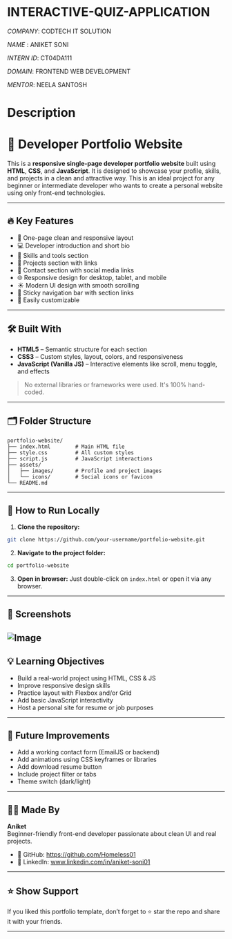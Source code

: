 # INTERACTIVE-QUIZ-APPLICATION

*COMPANY*: CODTECH IT SOLUTION

*NAME* : ANIKET SONI 

*INTERN ID*: CT04DA111

*DOMAIN*: FRONTEND WEB DEVELOPMENT

*MENTOR*: NEELA SANTOSH

# Description

# 🌟 Developer Portfolio Website

This is a **responsive single-page developer portfolio website** built using **HTML**, **CSS**, and **JavaScript**. It is designed to showcase your profile, skills, and projects in a clean and attractive way. This is an ideal project for any beginner or intermediate developer who wants to create a personal website using only front-end technologies.

---

## 🔥 Key Features

- 📌 One-page clean and responsive layout  
- 💻 Developer introduction and short bio  
- 🧠 Skills and tools section  
- 🧾 Projects section with links  
- 📱 Contact section with social media links  
- 🌐 Responsive design for desktop, tablet, and mobile  
- ☀️ Modern UI design with smooth scrolling  
- 🧭 Sticky navigation bar with section links  
- 📁 Easily customizable  

---

## 🛠️ Built With

- **HTML5** – Semantic structure for each section  
- **CSS3** – Custom styles, layout, colors, and responsiveness  
- **JavaScript (Vanilla JS)** – Interactive elements like scroll, menu toggle, and effects  

> No external libraries or frameworks were used. It's 100% hand-coded.

---

## 🗂️ Folder Structure

```
portfolio-website/
├── index.html        # Main HTML file
├── style.css         # All custom styles
├── script.js         # JavaScript interactions
├── assets/
│   ├── images/       # Profile and project images
│   └── icons/        # Social icons or favicon
└── README.md
```

---

## 🧪 How to Run Locally

1. **Clone the repository:**
```bash
git clone https://github.com/your-username/portfolio-website.git
```

2. **Navigate to the project folder:**
```bash
cd portfolio-website
```

3. **Open in browser:**
Just double-click on `index.html` or open it via any browser.

---

## 📸 Screenshots

![Image](https://github.com/user-attachments/assets/4872facb-018f-4209-a5d5-51924c10f82e)
---

## 💡 Learning Objectives

- Build a real-world project using HTML, CSS & JS  
- Improve responsive design skills  
- Practice layout with Flexbox and/or Grid  
- Add basic JavaScript interactivity  
- Host a personal site for resume or job purposes  

---

## 🔮 Future Improvements

- Add a working contact form (EmailJS or backend)  
- Add animations using CSS keyframes or libraries  
- Add download resume button  
- Include project filter or tabs  
- Theme switch (dark/light)

---

## 👨‍💻 Made By

**Aniket**  
Beginner-friendly front-end developer passionate about clean UI and real projects.

- 🔗 GitHub: https://github.com/Homeless01   
- 💼 LinkedIn: www.linkedin.com/in/aniket-soni01

---

## ⭐ Show Support

If you liked this portfolio template, don’t forget to ⭐ star the repo and share it with your friends.

---
